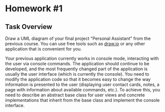 # Homework #1

## Task Overview
Draw a UML diagram of your final project "Personal Assistant" from the previous course. You can use free tools such as [draw.io](https://app.diagrams.net/) or any other application that is convenient for you.

Your previous application currently works in console mode, interacting with the user via console commands. The application should continue to be developed, and the most frequently changed part of the application is usually the user interface (which is currently the console). You need to modify the application code so that it becomes easy to change the way information is presented to the user (displaying user contact cards, notes, a page with information about available commands, etc.). To achieve this, you need to describe an abstract base class for user views and concrete implementations that inherit from the base class and implement the console interface.